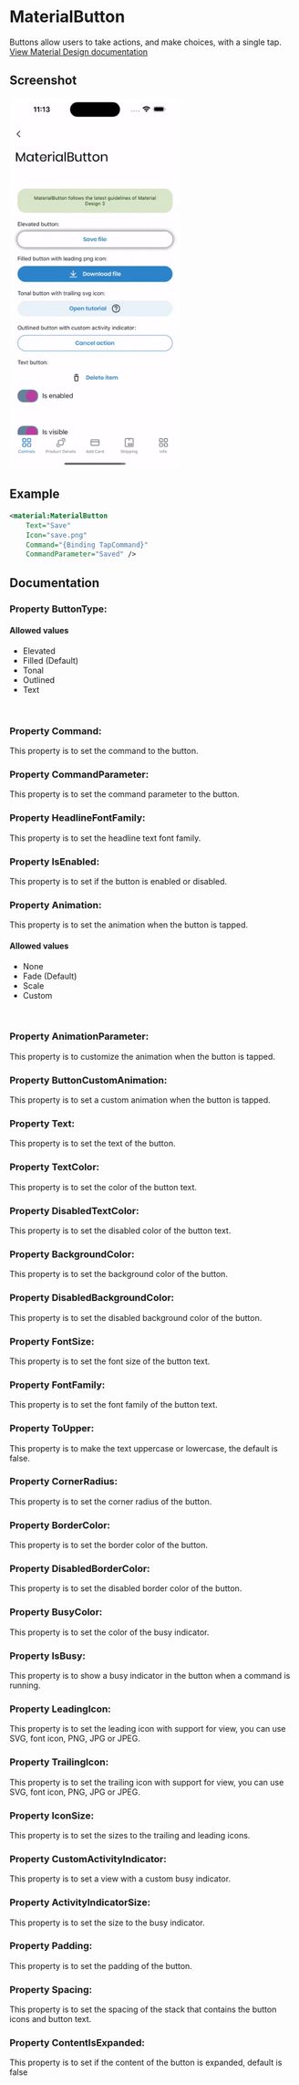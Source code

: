 # MaterialButton
Buttons allow users to take actions, and make choices, with a single tap.
<br/>
[View Material Design documentation](https://m3.material.io/components/buttons/overview)

## Screenshot

<img src="https://github.com/HorusSoftwareUY/MaterialDesignControlsPlugin/blob/master/screenshots/button_preview.gif" width="300">

## Example
```XML
<material:MaterialButton
    Text="Save" 
    Icon="save.png" 
    Command="{Binding TapCommand}" 
    CommandParameter="Saved" />
```

## Documentation

### Property ButtonType:
#### Allowed values
- Elevated
- Filled (Default)
- Tonal
- Outlined
- Text
<br/>

### Property Command:
This property is to set the command to the button.
<br/>

### Property CommandParameter:
This property is to set the command parameter to the button.
<br/>

### Property HeadlineFontFamily:
This property is to set the headline text font family.
<br/>

### Property IsEnabled:
This property is to set if the button is enabled or disabled.
<br/>

### Property Animation:
This property is to set the animation when the button is tapped.
<br/>

#### Allowed values
- None
- Fade (Default)
- Scale
- Custom
<br/>

### Property AnimationParameter:
This property is to customize the animation when the button is tapped.
<br/>

### Property ButtonCustomAnimation:
This property is to set a custom animation when the button is tapped.
<br/>

### Property Text:
This property is to set the text of the button.
<br/>

### Property TextColor:
This property is to set the color of the button text.
<br/>

### Property DisabledTextColor:
This property is to set the disabled color of the button text.
<br/>

### Property BackgroundColor:
This property is to set the background color of the button.
<br/>

### Property DisabledBackgroundColor:
This property is to set the disabled background color of the button.
<br/>

### Property FontSize:
This property is to set the font size of the button text.
<br/>

### Property FontFamily:
This property is to set the font family of the button text.
<br/>

### Property ToUpper:
This property is to make the text uppercase or lowercase, the default is false.
<br/>

### Property CornerRadius:
This property is to set the corner radius of the button.
<br/>

### Property BorderColor:
This property is to set the border color of the button.
<br/>

### Property DisabledBorderColor:
This property is to set the disabled border color of the button.
<br/>

### Property BusyColor:
This property is to set the color of the busy indicator.

### Property IsBusy:
This property is to show a busy indicator in the button when a command is running.
<br/>

### Property LeadingIcon:
This property is to set the leading icon with support for view, you can use SVG, font icon, PNG, JPG or JPEG.
<br/>

### Property TrailingIcon:
This property is to set the trailing icon with support for view, you can use SVG, font icon, PNG, JPG or JPEG.
<br/>

### Property IconSize:
This property is to set the sizes to the trailing and leading icons.
<br/>

### Property CustomActivityIndicator:
This property is to set a view with a custom busy indicator.
<br/>

### Property ActivityIndicatorSize:
This property is to set the size to the busy indicator.
<br/>

### Property Padding:
This property is to set the padding of the button.
<br/>

### Property Spacing:
This property is to set the spacing of the stack that contains the button icons and button text.
<br/>

### Property ContentIsExpanded:
This property is to set if the content of the button is expanded, default is false
<br/>
